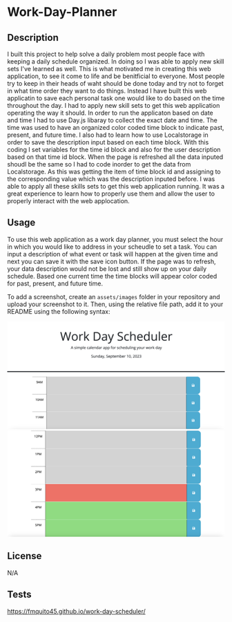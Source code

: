 # Work-Day-Planner

## Description

I built this project to help solve a daily problem most people face with keeping a daily schedule organized. In doing so I was 
able to apply new skill sets I've learned as well. This is what motivated me in creating this web application, to see it come to life and be benitficial to everyone. Most people try to keep in their heads of waht should be done today and try not to forget in what time order they want to do things. Instead I have built this web applicatin to save each personal task one would like to do based on the time throughout the day. I had to apply new skill sets to get this web application operating the way it should. In order to run the applicaton based on date and time I had to use Day.js libaray to collect the exact date and time. The time was used to have an organized color coded time block to indicate past, present, and future time. I also had to learn how to use Localstorage in order to save the description input based on each time block. With this coding I set variables for the time id block and also for the user description based on that time id block. When the page is refreshed all the data inputed shoudl be the same so I had to code inorder to get the data from Localstorage. As this was getting the item of time block id and assigning to the corresponding value which was the description inputed before. I was able to apply all these skills sets to get this web application running. It was a great experience to learn how to properly use them and allow the user to properly interact with the web applocation.

## Usage

To use this web application as a work day planner, you must select the hour in which you would like to address in your scheudle to set a task. You can input a description of what event or task  will happen at the given time and next you can save it with the save icon button. If the page was to refresh, your data description would not be lost and still show up on your daily schedule. Based one current time the time blocks will appear color coded for past, present, and future time. 

To add a screenshot, create an `assets/images` folder in your repository and upload your screenshot to it. Then, using the relative file path, add it to your README using the following syntax:

![alt text](./assets/images/Screenshot%202023-09-10%20at%203.20.11%20PM.png)
![alt text](./assets/images/Screenshot%202023-09-10%20at%203.20.36%20PM.png)

## License

N/A

## Tests

https://fmquito45.github.io/work-day-scheduler/